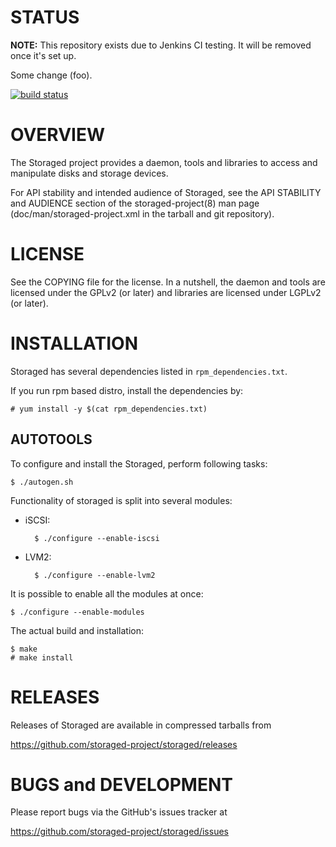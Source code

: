 STATUS
======

**NOTE:** This repository exists due to Jenkins CI testing. It will be removed once it's set up.

Some change (foo).

[![build status](https://phatina.fedorapeople.org/jenkins/storaged/build.svg)](https://phatina.fedorapeople.org/jenkins/storaged/build.log)


OVERVIEW
========

The Storaged project provides a daemon, tools and libraries to access
and manipulate disks and storage devices.

For API stability and intended audience of Storaged, see the API
STABILITY and AUDIENCE section of the storaged-project(8) man page
(doc/man/storaged-project.xml in the tarball and git repository).


LICENSE
=======

See the COPYING file for the license. In a nutshell, the daemon and
tools are licensed under the GPLv2 (or later) and libraries are
licensed under LGPLv2 (or later).


INSTALLATION
============

Storaged has several dependencies listed in `rpm_dependencies.txt`.

If you run rpm based distro, install the dependencies by:

    # yum install -y $(cat rpm_dependencies.txt)

AUTOTOOLS
---------

To configure and install the Storaged, perform following tasks:

    $ ./autogen.sh

Functionality of storaged is split into several modules:

- iSCSI:

        $ ./configure --enable-iscsi

- LVM2:

        $ ./configure --enable-lvm2

It is possible to enable all the modules at once:

    $ ./configure --enable-modules

The actual build and installation:

    $ make
    # make install

RELEASES
========

Releases of Storaged are available in compressed tarballs from

 https://github.com/storaged-project/storaged/releases


BUGS and DEVELOPMENT
====================

Please report bugs via the GitHub's issues tracker at

 https://github.com/storaged-project/storaged/issues

